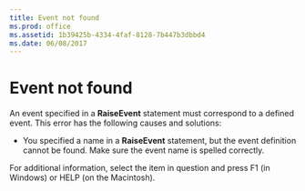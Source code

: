 ```yaml
---
title: Event not found
ms.prod: office
ms.assetid: 1b39425b-4334-4faf-8128-7b447b3dbbd4
ms.date: 06/08/2017
---
```



# Event not found
An event specified in a  **RaiseEvent** statement must correspond to a defined event. This error has the following causes and solutions:


- You specified a name in a  **RaiseEvent** statement, but the event definition cannot be found. Make sure the event name is spelled correctly.
    

For additional information, select the item in question and press F1 (in Windows) or HELP (on the Macintosh).

